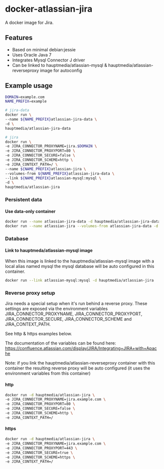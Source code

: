 # docker-atlassian-jira

A docker image for Jira.

## Features

* Based on minimal debian:jessie 
* Uses Oracle Java 7
* Integrates Mysql Connector J driver
* Can be linked to hauptmedia/atlassian-mysql & hauptmedia/atlassian-reverseproxy image for autoconfig

## Example usage

```bash
DOMAIN=example.com
NAME_PREFIX=example

# jira-data
docker run \
--name ${NAME_PREFIX}atlassian-jira-data \
-d \
hauptmedia/atlassian-jira-data

# jira
docker run \
-e JIRA_CONNECTOR_PROXYNAME=jira.$DOMAIN \
-e JIRA_CONNECTOR_PROXYPORT=80 \
-e JIRA_CONNECTOR_SECURE=false \
-e JIRA_CONNECTOR_SCHEME=http \
-e JIRA_CONTEXT_PATH=/ \
--name ${NAME_PREFIX}atlassian-jira \
--volumes-from ${NAME_PREFIX}atlassian-jira-data \
--link ${NAME_PREFIX}atlassian-mysql:mysql \
-d \
hauptmedia/atlassian-jira
```

### Persistent data

#### Use data-only container

```bash
docker run --name atlassian-jira-data -d hauptmedia/atlassian-jira-data
docker run --name atlassian-jira --volumes-from atlassian-jira-data -d hauptmedia/atlassian-jira
```

### Database

#### Link to hauptmeda/atlassian-mysql image

When this image is linked to the hauptmedia/atlassian-mysql image with a local alias named mysql the mysql database will be auto configured in this container.

```bash
docker run --link atlassian-mysql:mysql -d hauptmedia/atlassian-jira
```

### Reverse proxy setup

Jira needs a special setup when it's run behind a reverse proxy. These settings are exposed via the environment variables JIRA_CONNECTOR_PROXYNAME, JIRA_CONNECTOR_PROXYPORT, JIRA_CONNECTOR_SECURE, JIRA_CONNECTOR_SCHEME and JIRA_CONTEXT_PATH.

See http & https examples below.

The documentation of the variables can be found here: https://confluence.atlassian.com/display/JIRA/Integrating+JIRA+with+Apache

Note: if you link the hauptmedia/atlassian-reverseproxy container with this container the resulting reverse proxy will be auto configured (it uses the environment variables from this container)

#### http

```bash
docker run -d hauptmedia/atlassian-jira \
-e JIRA_CONNECTOR_PROXYNAME=jira.example.com \
-e JIRA_CONNECTOR_PROXYPORT=80 \
-e JIRA_CONNECTOR_SECURE=false \
-e JIRA_CONNECTOR_SCHEME=http \
-e JIRA_CONTEXT_PATH=/
```

#### https

```bash
docker run -d hauptmedia/atlassian-jira \
-e JIRA_CONNECTOR_PROXYNAME=jira.example.com \
-e JIRA_CONNECTOR_PROXYPORT=443 \
-e JIRA_CONNECTOR_SECURE=true \
-e JIRA_CONNECTOR_SCHEME=https \
-e JIRA_CONTEXT_PATH=/
```


